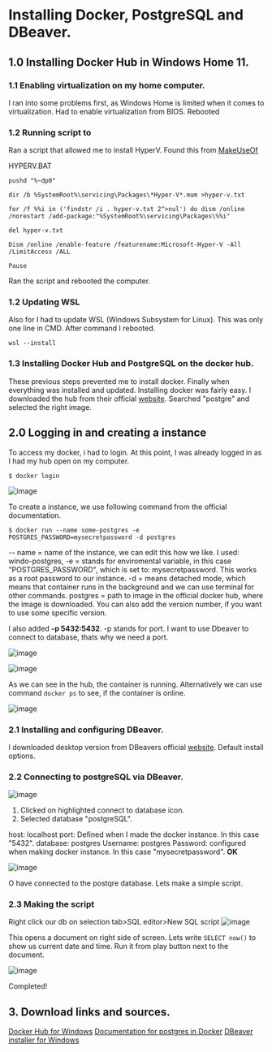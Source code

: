 # Installing Docker, PostgreSQL and DBeaver.


## 1.0 Installing Docker Hub in Windows Home 11.

### 1.1 Enabling virtualization on my home computer.

I ran into some problems first, as Windows Home is limited when it comes to virtualization. Had to enable virtualization from BIOS. Rebooted

### 1.2 Running script to 

Ran a script that allowed me to install HyperV. Found this from [MakeUseOf](https://www.makeuseof.com/install-hyper-v-windows-11-home/)

HYPERV.BAT

```
pushd "%~dp0"

dir /b %SystemRoot%\servicing\Packages\*Hyper-V*.mum >hyper-v.txt

for /f %%i in ('findstr /i . hyper-v.txt 2^>nul') do dism /online /norestart /add-package:"%SystemRoot%\servicing\Packages\%%i"

del hyper-v.txt

Dism /online /enable-feature /featurename:Microsoft-Hyper-V -All /LimitAccess /ALL

Pause

```

Ran the script and rebooted the computer.

### 1.2 Updating WSL

Also for I had to update WSL (Windows Subsystem for Linux). This was only one line in CMD. After command I rebooted.

```
wsl --install
```

### 1.3 Installing Docker Hub and PostgreSQL on the docker hub.

These previous steps prevented me to install docker. Finally when everything was installed and updated. Installing docker was fairly easy. I downloaded the hub from their official [website](https://hub.docker.com/). Searched "postgre" and selected the right image.

## 2.0 Logging in and creating a instance

To access my docker, i had to login. At this point, I was already logged in as I had my hub open on my computer. 

```
$ docker login
```
![image](https://github.com/WindoCode/PostgresDocker/assets/110290723/c8dec2b5-c929-4ec9-9bb3-06df3de4bfec)


To create a instance, we use following command from the official documentation.

```
$ docker run --name some-postgres -e POSTGRES_PASSWORD=mysecretpassword -d postgres
```

-- name = name of the instance, we can edit this how we like. I used: windo-postgres,
-e = stands for enviromental variable, in this case "POSTGRES_PASSWORD", which is set to: mysecretpassword. This works as a root password to our instance.
-d = means detached mode, which means that container runs in the background and we can use terminal for other commands.
postgres = path to image in the official docker hub, where the image is downloaded. You can also add the version number, if you want to use some specific version.

I also added **-p 5432:5432**. -p stands for port. I want to use Dbeaver to connect to database, thats why we need a port.

![image](https://github.com/WindoCode/PostgresDocker/assets/110290723/3154417f-af9d-4d0e-8858-fd72b9801983)

![image](https://github.com/WindoCode/PostgresDocker/assets/110290723/bfc67b87-ca31-4ddd-b56c-c82874d128c4)

As we can see in the hub, the container is running. Alternatively we can use command ```docker ps``` to see, if the container is online.

![image](https://github.com/WindoCode/PostgresDocker/assets/110290723/46bdc5b6-2ff3-4d9d-8a0e-3ea6038341ef)


### 2.1 Installing and configuring DBeaver.

I downloaded desktop version from DBeavers official [website](https://dbeaver.io/download/). Default install options.

### 2.2 Connecting to postgreSQL via DBeaver.

![image](https://github.com/WindoCode/PostgresDocker/assets/110290723/d69442ad-8143-487b-b4ef-e593735ca12f)

1. Clicked on highlighted connect to database icon.
2. Selected database "postgreSQL".

host: localhost
port: Defined when I made the docker instance. In this case "5432".
database: postgres
Username: postgres
Password: configured when making docker instance. In this case "mysecretpassword".
**OK**

![image](https://github.com/WindoCode/PostgresDocker/assets/110290723/2b2c32b5-a84a-4768-aa73-1a46e9f26eac)

O have connected to the postqre database. Lets make a simple script.

### 2.3 Making the script

Right click our db on selection tab>SQL editor>New SQL script
![image](https://github.com/WindoCode/PostgresDocker/assets/110290723/7f8d0bf8-0f7b-482f-96b3-7d88159ecc41)

This opens a document on right side of screen. Lets write ``SELECT now()`` to show us current date and time. Run it from play button next to the document.

![image](https://github.com/WindoCode/PostgresDocker/assets/110290723/71323d75-1c6c-4d4c-9ea9-3aad3b13deb0)

Completed!

## 3. Download links and sources.

[Docker Hub for Windows](https://desktop.docker.com/win/main/amd64/Docker%20Desktop%20Installer.exe)
[Documentation for postgres in Docker](https://hub.docker.com/_/postgres)
[DBeaver installer for Windows](https://dbeaver.io/files/dbeaver-ce-latest-x86_64-setup.exe)







  







